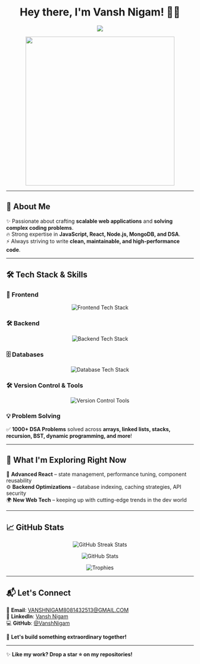 <h1 align="center">Hey there, I'm Vansh Nigam! 👋🚀</h1>

<p align="center">
  <img src="https://readme-typing-svg.herokuapp.com?font=Fira+Code&size=22&duration=3000&pause=1000&color=F79327&center=true&vCenter=true&width=600&lines=Aspiring+Software+Developer;Problem+Solver+%7C+MERN+Stack+Enthusiast;1000%2B+DSA+Problems+Solved;Always+Learning%2C+Always+Building!">
</p>

<p align="center">
  <img src="https://media.giphy.com/media/qgQUggAC3Pfv687qPC/giphy.gif" width="400"/>
</p>

---

## 🚀 About Me  
✨ Passionate about crafting **scalable web applications** and **solving complex coding problems**.  
🔥 Strong expertise in **JavaScript, React, Node.js, MongoDB, and DSA**.  
⚡ Always striving to write **clean, maintainable, and high-performance code**.  

---

## 🛠️ Tech Stack & Skills  

### 🚀 Frontend  
<p align="center">
  <img src="https://skillicons.dev/icons?i=html,css,js,tailwind,react" alt="Frontend Tech Stack" />
</p>

### 🛠 Backend  
<p align="center">
  <img src="https://skillicons.dev/icons?i=nodejs,express" alt="Backend Tech Stack" />
</p>

### 🗄️ Databases  
<p align="center">
  <img src="https://skillicons.dev/icons?i=mongodb,mysql" alt="Database Tech Stack" />
</p>

### 🛠️ Version Control & Tools  
<p align="center">
  <img src="https://skillicons.dev/icons?i=git,github" alt="Version Control Tools" />
</p>

### 💡 Problem Solving  
✅ **1000+ DSA Problems** solved across **arrays, linked lists, stacks, recursion, BST, dynamic programming, and more**!  

---

## 🌟 What I'm Exploring Right Now  
🚀 **Advanced React** – state management, performance tuning, component reusability  
⚙️ **Backend Optimizations** – database indexing, caching strategies, API security  
🌍 **New Web Tech** – keeping up with cutting-edge trends in the dev world  

---

## 📈 GitHub Stats  
<p align="center">
  <img src="https://github-readme-streak-stats.herokuapp.com?user=VanshNigam&theme=tokyonight&hide_border=true" alt="GitHub Streak Stats"/>
</p>

<p align="center">
  <img src="https://github-readme-stats.vercel.app/api?username=VanshNigam&show_icons=true&theme=tokyonight" alt="GitHub Stats" />
</p>

<p align="center">
  <img src="https://github-profile-trophy.vercel.app/?username=VanshNigam&theme=tokyonight&column=7" alt="Trophies" />
</p>

---

## 📬 Let's Connect  
💌 **Email**: [VANSHNIGAM8081432513@GMAIL.COM](mailto:VANSHNIGAM8081432513@GMAIL.COM)  
🔗 **LinkedIn**: [Vansh Nigam](https://www.linkedin.com/in/vansh-nigam-926302250/)  
💻 **GitHub**: [@VanshNigam](https://github.com/VanshNigam)  

🚀 **Let's build something extraordinary together!**  

---

✨ **Like my work? Drop a star ⭐ on my repositories!**  
